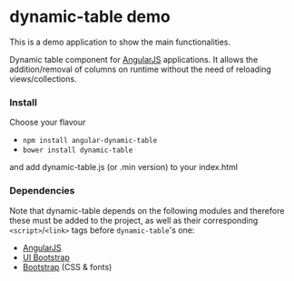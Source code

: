 # dynamic-table demo

This is a demo application to show the main functionalities.

Dynamic table component for [AngularJS](https://github.com/angular/angular.js) applications.
It allows the addition/removal of columns on runtime without the need of reloading views/collections.

### Install

Choose your flavour

* `npm install angular-dynamic-table`
* `bower install dynamic-table`
    
and add dynamic-table.js (or .min version) to your index.html

### Dependencies

Note that dynamic-table depends on the following modules and therefore these must be added to the project, as well as their corresponding `<script>`/`<link>` tags before `dynamic-table`'s one:

* [AngularJS](https://angularjs.org/)
* [UI Bootstrap](http://angular-ui.github.io/bootstrap/)
* [Bootstrap](http://getbootstrap.com/) (CSS & fonts)
